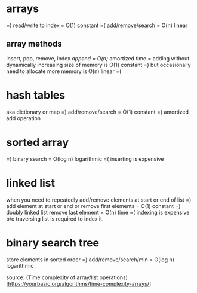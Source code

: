 # arrays 
  =) read/write to index = O(1) constant
  =( add/remove/search = O(n) linear
## array methods
insert, pop, remove, index
*append = O(n)* amortized time = adding without dynamically increasing size of 
memory is O(1) constant =) but occasionally need to 
allocate more memory is O(n) linear =(

# hash tables
aka dictionary or map
  =) add/remove/search = O(1) constant
  =( amortized add operation

# sorted array
  =) binary search = O(log n) logarithmic
  =( inserting is expensive

# linked list
when you need to repeatedly add/remove elements at start or end of list
  =) add element at start or end or remove first elements = O(1) constant
  =) doubly linked list remove last element = O(n) time
  =( indexing is expensive b/c traversing list is required to index it.

# binary search tree
store elements in sorted order
  =) add/remove/search/min = O(log n) logarithmic

source: (Time complexity of array/list operations)
[https://yourbasic.org/algorithms/time-complexity-arrays/]